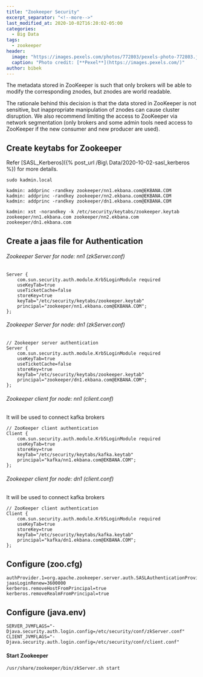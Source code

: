 ```yaml
---
title: "Zookeeper Security"
excerpt_separator: "<!--more-->"
last_modified_at: 2020-10-02T16:20:02-05:00
categories:
  - Big Data
tags:
  - zookeeper
header:
  image: "https://images.pexels.com/photos/772803/pexels-photo-772803.jpeg?auto=compress&cs=tinysrgb&dpr=2&h=750&w=1260"
  caption: "Photo credit: [**Pexel**](https://images.pexels.com/)"
author: bibek
---
```


The metadata stored in ZooKeeper is such that only brokers will be able to modify the corresponding znodes, but znodes are world readable. 

The rationale behind this decision is that the data stored in ZooKeeper is not sensitive, but inappropriate manipulation of znodes can cause cluster disruption. 
We also recommend limiting the access to ZooKeeper via network segmentation (only brokers and some admin tools need access to ZooKeeper if the new consumer and 
new producer are used).

## Create keytabs for Zookeeper

Refer [SASL_Kerberos]({% post_url /Big\ Data/2020-10-02-sasl_kerberos %}) for more details.

```
sudo kadmin.local

kadmin: addprinc -randkey zookeeper/nn1.ekbana.com@EKBANA.COM
kadmin: addprinc -randkey zookeeper/nn2.ekbana.com@EKBANA.COM
kadmin: addprinc -randkey zookeeper/dn1.ekbana.com@EKBANA.COM

kadmin: xst -norandkey -k /etc/security/keytabs/zookeeper.keytab zookeeper/nn1.ekbana.com zookeeper/nn2.ekbana.com zookeeper/dn1.ekbana.com
```

## Create a jaas file for Authentication

###### Zookeeper Server for node: nn1 (zkServer.conf)

```
Server {
	com.sun.security.auth.module.Krb5LoginModule required
	useKeyTab=true
	useTicketCache=false
	storeKey=true
	keyTab="/etc/security/keytabs/zookeeper.keytab"
	principal="zookeeper/nn1.ekbana.com@EKBANA.COM";
};
```

###### Zookeeper Server for node: dn1 (zkServer.conf)

```
// Zookeeper server authentication
Server {
	com.sun.security.auth.module.Krb5LoginModule required
	useKeyTab=true
	useTicketCache=false
	storeKey=true
	keyTab="/etc/security/keytabs/zookeeper.keytab"
	principal="zookeeper/dn1.ekbana.com@EKBANA.COM";
};
```

###### Zookeeper client for node: nn1 (client.conf)

It will be used to connect kafka brokers

```
// ZooKeeper client authentication
Client {
    com.sun.security.auth.module.Krb5LoginModule required
    useKeyTab=true
    storeKey=true
    keyTab="/etc/security/keytabs/kafka.keytab"
    principal="kafka/nn1.ekbana.com@EKBANA.COM";
};
```

###### Zookeeper client for node: dn1 (client.conf)

It will be used to connect kafka brokers

```
// ZooKeeper client authentication
Client {
    com.sun.security.auth.module.Krb5LoginModule required
    useKeyTab=true
    storeKey=true
    keyTab="/etc/security/keytabs/kafka.keytab"
    principal="kafka/dn1.ekbana.com@EKBANA.COM";
};
```

## Configure (zoo.cfg)

```
authProvider.1=org.apache.zookeeper.server.auth.SASLAuthenticationProvider
jaasLoginRenew=3600000
kerberos.removeHostFromPrincipal=true
kerberos.removeRealmFromPrincipal=true
```
## Configure (java.env)

```
SERVER_JVMFLAGS="-Djava.security.auth.login.config=/etc/security/conf/zkServer.conf"
CLIENT_JVMFLAGS="-Djava.security.auth.login.config=/etc/security/conf/client.conf"
```

#### Start Zookeeper

```
/usr/share/zookeeper/bin/zkServer.sh start
```